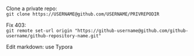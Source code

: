 Clone a private repo:  
`git clone https://USERNAME@github.com/USERNAME/PRIVREPODIR`

Fix 403:  
`git remote set-url origin "https://github-username@github.com/github-username/github-repository-name.git"`

Edit markdown: use Typora
